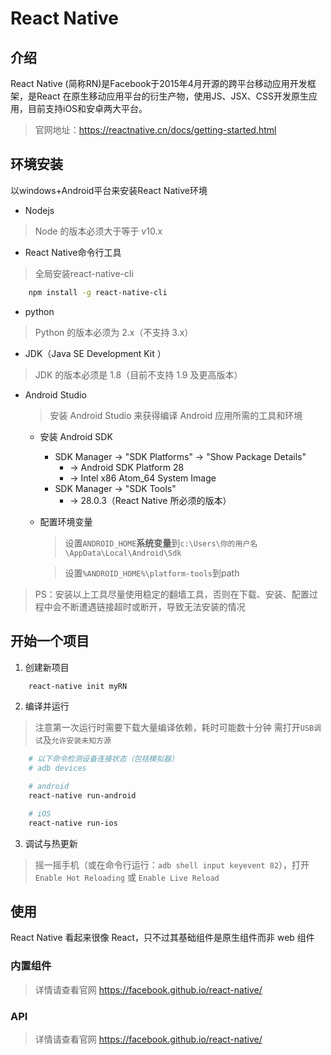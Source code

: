 # React Native

## 介绍
React Native (简称RN)是Facebook于2015年4月开源的跨平台移动应用开发框架，是React 在原生移动应用平台的衍生产物，使用JS、JSX、CSS开发原生应用，目前支持iOS和安卓两大平台。
> 官网地址：https://reactnative.cn/docs/getting-started.html

## 环境安装
以windows+Android平台来安装React Native环境

* Nodejs
> Node 的版本必须大于等于 v10.x

* React Native命令行工具
> 全局安装react-native-cli
```bash
    npm install -g react-native-cli
```

* python
> Python 的版本必须为 2.x（不支持 3.x）

* JDK（Java SE Development Kit ）
> JDK 的版本必须是 1.8（目前不支持 1.9 及更高版本）

* Android Studio
    > 安装 Android Studio 来获得编译 Android 应用所需的工具和环境

    * 安装 Android SDK
        * SDK Manager -> "SDK Platforms" -> "Show Package Details"
            * -> Android SDK Platform 28
            * -> Intel x86 Atom_64 System Image
        * SDK Manager -> "SDK Tools"
            * -> 28.0.3（React Native 所必须的版本）
    * 配置环境变量
        > 设置`ANDROID_HOME`**系统变量**到`c:\Users\你的用户名\AppData\Local\Android\Sdk`
        
        > 设置`%ANDROID_HOME%\platform-tools`到path

> PS：安装以上工具尽量使用稳定的翻墙工具，否则在下载、安装、配置过程中会不断遭遇链接超时或断开，导致无法安装的情况

## 开始一个项目

1. 创建新项目
```bash
    react-native init myRN
```

2. 编译并运行
> 注意第一次运行时需要下载大量编译依赖，耗时可能数十分钟
> 需打开`USB调试`及`允许安装未知方源`

```bash
    # 以下命令检测设备连接状态（包括模拟器）
    # adb devices

    # android
    react-native run-android

    # iOS
    react-native run-ios
```

3. 调试与热更新
> 摇一摇手机（或在命令行运行：`adb shell input keyevent 82`），打开`Enable Hot Reloading` 或 `Enable Live Reload`


## 使用
React Native 看起来很像 React，只不过其基础组件是原生组件而非 web 组件

### 内置组件
> 详情请查看官网 https://facebook.github.io/react-native/

### API
> 详情请查看官网 https://facebook.github.io/react-native/
